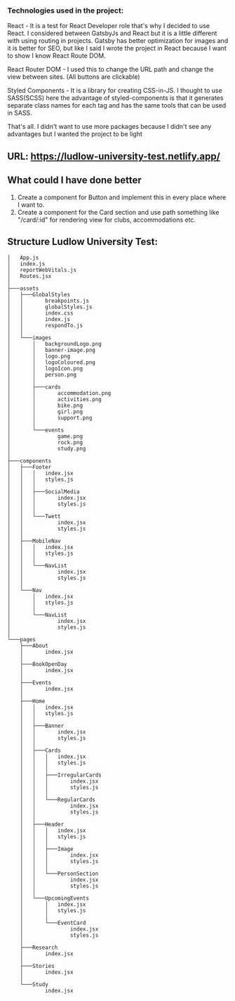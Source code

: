 ### Technologies used in the project: 
React - It is a test for React Developer role that's why I decided to use React. I considered between GatsbyJs and React but it is a little different with using routing in projects. Gatsby has better optimization for images and it is better for SEO, but like I said I wrote the project in React because I want to show I know React Route DOM.

React Router DOM - I used this to change the URL path and change the view between sites. (All buttons are clickable)

Styled Components - It is a library for creating CSS-in-JS. I thought to use SASS(SCSS) here the advantage of styled-components is that it generates separate class names for each tag and has the same tools that can be used in SASS.

That's all. I didn't want to use more packages because I didn't see any advantages but I wanted the project to be light

## URL:  https://ludlow-university-test.netlify.app/

## What could I have done better
1. Create a component for Button and implement this in every place where I want to. 
2. Create a component for the Card section and use path something like "/card/:id" for rendering view for clubs, accommodations etc. 


## Structure Ludlow University Test: 
```
│   App.js
│   index.js
│   reportWebVitals.js
│   Routes.jsx
│
├───assets
│   ├───GlobalStyles
│   │       breakpoints.js
│   │       globalStyles.js
│   │       index.css
│   │       index.js
│   │       respondTo.js
│   │
│   └───images
│       │   backgroundLogo.png
│       │   banner-image.png
│       │   logo.png
│       │   logoColoured.png
│       │   logoIcon.png
│       │   person.png
│       │
│       ├───cards
│       │       accommodation.png
│       │       activities.png
│       │       bike.png
│       │       girl.png
│       │       support.png
│       │
│       └───events
│               game.png
│               rock.png
│               study.png
│
├───components
│   ├───Footer
│   │   │   index.jsx
│   │   │   styles.js
│   │   │
│   │   ├───SocialMedia
│   │   │       index.jsx
│   │   │       styles.js
│   │   │
│   │   └───Twett
│   │           index.jsx
│   │           styles.js
│   │
│   ├───MobileNav
│   │   │   index.jsx
│   │   │   styles.js
│   │   │
│   │   └───NavList
│   │           index.jsx
│   │           styles.js
│   │
│   └───Nav
│       │   index.jsx
│       │   styles.js
│       │
│       └───NavList
│               index.jsx
│               styles.js
│
└───pages
    ├───About
    │       index.jsx
    │
    ├───BookOpenDay
    │       index.jsx
    │
    ├───Events
    │       index.jsx
    │
    ├───Home
    │   │   index.jsx
    │   │   styles.js
    │   │
    │   ├───Banner
    │   │       index.jsx
    │   │       styles.js
    │   │
    │   ├───Cards
    │   │   │   index.jsx
    │   │   │   styles.js
    │   │   │
    │   │   ├───IrregularCards
    │   │   │       index.jsx
    │   │   │       styles.js
    │   │   │
    │   │   └───RegularCards
    │   │           index.jsx
    │   │           styles.js
    │   │
    │   ├───Header
    │   │   │   index.jsx
    │   │   │   styles.js
    │   │   │
    │   │   ├───Image
    │   │   │       index.jsx
    │   │   │       styles.js
    │   │   │
    │   │   └───PersonSection
    │   │           index.jsx
    │   │           styles.js
    │   │
    │   └───UpcomingEvents
    │       │   index.jsx
    │       │   styles.js
    │       │
    │       └───EventCard
    │               index.jsx
    │               styles.js
    │
    ├───Research
    │       index.jsx
    │
    ├───Stories
    │       index.jsx
    │
    └───Study
            index.jsx
```
